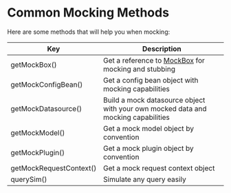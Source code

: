 # Common Mocking Methods

Here are some methods that will help you when mocking:

|Key|Description|
|--|--|
|getMockBox() |Get a reference to [MockBox](http://wiki.coldbox.org/wiki/MockBox.cfm) for mocking and stubbing|
|getMockConfigBean() |Get a config bean object with mocking capabilities|
|getMockDatasource() |Build a mock datasource object with your own mocked data and mocking capabilities|
|getMockModel() |Get a mock model object by convention|
|getMockPlugin() |Get a mock plugin object by convention|
|getMockRequestContext() |Get a mock request context object|
|querySim() |Simulate any query easily|
